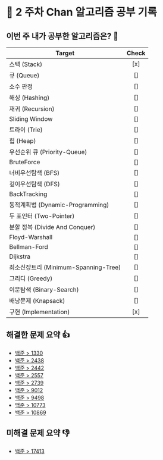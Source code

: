 <!-- readme 양식 -->

# 📝 2 주차 Chan 알고리즘 공부 기록

## 이번 주 내가 공부한 알고리즘은? 🎯

<!--
- 도전 항목은 여러개 선택해도 좋습니다.! (되도록 한가지 권장.!)
- 선택한 항목 Check 란을 [x] 로 바꿔주세요.
- 다음 사이트에서 해당 주제에 대한 문제를 바로 찾을 수 있습니다.
    - https://www.acmicpc.net/problem/tags
 -->

| Target                               | Check |
| ------------------------------------ | :---: |
| 스택 (Stack)                         |  [x]  |
| 큐 (Queue)                           |  []   |
| 소수 판정                            |  []   |
| 해싱 (Hashing)                       |  []   |
| 재귀 (Recursion)                     |  []   |
| Sliding Window                       |  []   |
| 트라이 (Trie)                        |  []   |
| 힙 (Heap)                            |  []   |
| 우선순위 큐 (Priority-Queue)         |  []   |
| BruteForce                           |  []   |
| 너비우선탐색 (BFS)                   |  []   |
| 깊이우선탐색 (DFS)                   |  []   |
| BackTracking                         |  []   |
| 동적계획법 (Dynamic-Programming)     |  []   |
| 두 포인터 (Two-Pointer)              |  []   |
| 분할 정복 (Divide And Conquer)       |  []   |
| Floyd-Warshall                       |  []   |
| Bellman-Ford                         |  []   |
| Dijkstra                             |  []   |
| 최소신장트리 (Minimum-Spanning-Tree) |  []   |
| 그리디 (Greedy)                      |  []   |
| 이분탐색 (Binary-Search)             |  []   |
| 배낭문제 (Knapsack)                  |  []   |
| 구현 (Implementation)                |  [x]  |

## 해결한 문제 요약 👍

<!--
다음과 같이 작성해주세요.!!

ex)
  - [문제이름](문제링크)
  - [문제이름](문제링크)
  - [문제이름](문제링크)
 -->

- [백준 > 1330](https://www.acmicpc.net/problem/1330)
- [백준 > 2438](https://www.acmicpc.net/problem/2438)
- [백준 > 2442](https://www.acmicpc.net/problem/2442)
- [백준 > 2557](https://www.acmicpc.net/problem/2557)
- [백준 > 2739](https://www.acmicpc.net/problem/2739)
- [백준 > 9012](https://www.acmicpc.net/problem/9012)
- [백준 > 9498](https://www.acmicpc.net/problem/9498)
- [백준 > 10773](https://www.acmicpc.net/problem/10773)
- [백준 > 10869](https://www.acmicpc.net/problem/10869)

## 미해결 문제 요약 👎

<!--
다음과 같이 작성해주세요.!!

ex)
  - [문제이름](문제링크)
  - [문제이름](문제링크)
  - [문제이름](문제링크)
 -->

- [백준 > 17413](https://www.acmicpc.net/problem/17413)
